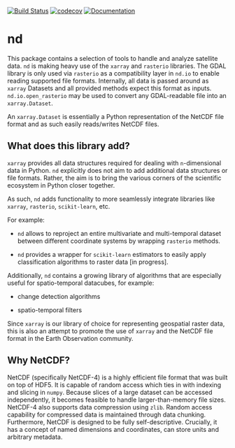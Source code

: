 [![Build Status](https://travis-ci.com/jnhansen/nd.svg?branch=master)](https://travis-ci.com/jnhansen/nd)
[![codecov](https://codecov.io/gh/jnhansen/nd/branch/master/graph/badge.svg)](https://codecov.io/gh/jnhansen/nd)
[![Documentation](https://readthedocs.org/projects/nd/badge/?version=latest)](https://nd.readthedocs.io/en/latest/?badge=latest)


# nd

This package contains a selection of tools to handle and analyze satellite data.
``nd`` is making heavy use of the ``xarray`` and ``rasterio`` libraries.
The GDAL library is only used via ``rasterio`` as a compatibility layer in ``nd.io`` to enable reading supported file formats.
Internally, all data is passed around as ``xarray`` Datasets and all provided methods expect this format as inputs.
`nd.io.open_rasterio` may be used to convert any GDAL-readable file into an ``xarray.Dataset``.

An ``xarray.Dataset`` is essentially a Python representation of the NetCDF file format and as such easily reads/writes NetCDF files.


## What does this library add?

``xarray`` provides all data structures required for dealing with `n`-dimensional data in Python. ``nd`` explicitly does not aim to add additional data structures or file formats.
Rather, the aim is to bring the various corners of the scientific ecosystem in Python closer together.

As such, ``nd`` adds functionality to more seamlessly integrate libraries like ``xarray``, ``rasterio``, ``scikit-learn``, etc.

For example:

 * ``nd`` allows to reproject an entire multivariate and multi-temporal dataset between different coordinate systems by wrapping ``rasterio`` methods.

 * ``nd`` provides a wrapper for ``scikit-learn`` estimators to easily apply classification algorithms to raster data [in progress].

Additionally, ``nd`` contains a growing library of algorithms that are especially useful for spatio-temporal datacubes, for example:

 * change detection algorithms

 * spatio-temporal filters

Since ``xarray`` is our library of choice for representing geospatial raster data, this is also an attempt to promote the use of ``xarray`` and the NetCDF file format in the Earth Observation community.


## Why NetCDF?

NetCDF (specifically NetCDF-4) is a highly efficient file format that was built on top of HDF5. It is capable of random access which ties in with indexing and slicing in ``numpy``.
Because slices of a large dataset can be accessed independently, it becomes feasible to handle larger-than-memory file sizes. NetCDF-4 also supports data compression using ``zlib``. Random access capability for compressed data is maintained through data chunking.
Furthermore, NetCDF is designed to be fully self-descriptive. Crucially, it has a concept of named dimensions and coordinates, can store units and arbitrary metadata.
